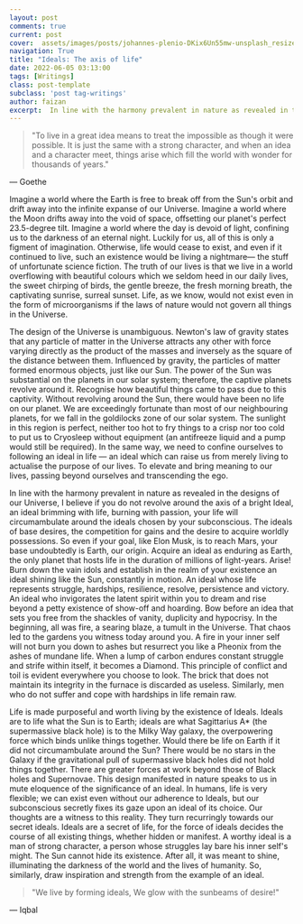 ```yaml
---
layout: post
comments: true
current: post
cover:  assets/images/posts/johannes-plenio-DKix6Un55mw-unsplash_resized.jpg
navigation: True
title: "Ideals: The axis of life"
date: 2022-06-05 03:13:00
tags: [Writings]
class: post-template
subclass: 'post tag-writings'
author: faizan
excerpt:  In line with the harmony prevalent in nature as revealed in the designs of our Universe, I believe if you do not revolve around the axis of a bright Ideal, an ideal brimming with life, burning with passion, your life will circumambulate around the ideals chosen by your subconscious.
---
```

> "To live in a great idea means to treat the impossible as though it were possible. It is just the same with a strong character, and when an idea and a character meet, things arise which fill the world with wonder for thousands of years."

― Goethe

Imagine a world where the Earth is free to break off from the Sun's orbit and drift away into the infinite expanse of our Universe. Imagine a world where the Moon drifts away into the void of space, offsetting our planet's perfect 23.5-degree tilt. Imagine a world where the day is devoid of light, confining us to the darkness of an eternal night. Luckily for us, all of this is only a figment of imagination. Otherwise, life would cease to exist, and even if it continued to live, such an existence would be living a nightmare— the stuff of unfortunate science fiction. The truth of our lives is that we live in a world overflowing with beautiful colours which we seldom heed in our daily lives, the sweet chirping of birds, the gentle breeze, the fresh morning breath, the captivating sunrise, surreal sunset. Life, as we know, would not exist even in the form of microorganisms if the laws of nature would not govern all things in the Universe.

The design of the Universe is unambiguous. Newton's law of gravity states that any particle of matter in the Universe attracts any other with force varying directly as the product of the masses and inversely as the square of the distance between them. Influenced by gravity, the particles of matter formed enormous objects, just like our Sun. The power of the Sun was substantial on the planets in our solar system; therefore, the captive planets revolve around it. Recognise how beautiful things came to pass due to this captivity. Without revolving around the Sun, there would have been no life on our planet. We are exceedingly fortunate than most of our neighbouring planets, for we fall in the goldilocks zone of our solar system. The sunlight in this region is perfect, neither too hot to fry things to a crisp nor too cold to put us to Cryosleep without equipment (an antifreeze liquid and a pump would still be required). In the same way, we need to confine ourselves to following an ideal in life — an ideal which can raise us from merely living to actualise the purpose of our lives. To elevate and bring meaning to our lives, passing beyond ourselves and transcending the ego.

In line with the harmony prevalent in nature as revealed in the designs of our Universe, I believe if you do not revolve around the axis of a bright Ideal, an ideal brimming with life, burning with passion, your life will circumambulate around the ideals chosen by your subconscious. The ideals of base desires, the competition for gains and the desire to acquire worldly possessions. So even if your goal, like Elon Musk, is to reach Mars, your base undoubtedly is Earth, our origin. Acquire an ideal as enduring as Earth, the only planet that hosts life in the duration of millions of light-years. Arise! Burn down the vain idols and establish in the realm of your existence an ideal shining like the Sun, constantly in motion. An ideal whose life represents struggle, hardships, resilience, resolve, persistence and victory. An ideal who invigorates the latent spirit within you to dream and rise beyond a petty existence of show-off and hoarding. Bow before an idea that sets you free from the shackles of vanity, duplicity and hypocrisy. In the beginning, all was fire, a searing blaze, a tumult in the Universe. That chaos led to the gardens you witness today around you. A fire in your inner self will not burn you down to ashes but resurrect you like a Pheonix from the ashes of mundane life. When a lump of carbon endures constant struggle and strife within itself, it becomes a Diamond. This principle of conflict and toil is evident everywhere you choose to look. The brick that does not maintain its integrity in the furnace is discarded as useless. Similarly, men who do not suffer and cope with hardships in life remain raw.

Life is made purposeful and worth living by the existence of Ideals. Ideals are to life what the Sun is to Earth; ideals are what Sagittarius A* (the supermassive black hole) is to the Milky Way galaxy, the overpowering force which binds unlike things together. Would there be life on Earth if it did not circumambulate around the Sun? There would be no stars in the Galaxy if the gravitational pull of supermassive black holes did not hold things together. There are greater forces at work beyond those of Black holes and Supernovae. This design manifested in nature speaks to us in mute eloquence of the significance of an ideal. In humans, life is very flexible; we can exist even without our adherence to Ideals, but our subconscious secretly fixes its gaze upon an ideal of its choice. Our thoughts are a witness to this reality. They turn recurringly towards our secret ideals. Ideals are a secret of life, for the force of ideals decides the course of all existing things, whether hidden or manifest. A worthy ideal is a man of strong character, a person whose struggles lay bare his inner self's might. The Sun cannot hide its existence. After all, it was meant to shine, illuminating the darkness of the world and the lives of humanity. So, similarly, draw inspiration and strength from the example of an ideal.

>"We live by forming ideals, 
>We glow with the sunbeams of desire!"

― Iqbal
